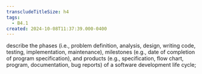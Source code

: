 ```yaml
---
transcludeTitleSize: h4
tags:
  - B4.1
created: 2024-10-08T11:37:39.000-0400
---
```

describe the phases (i.e., problem definition, analysis, design, writing code, testing, implementation, maintenance), milestones (e.g., date of completion of program specification), and products (e.g., specification, flow chart, program, documentation, bug reports) of a software development life cycle;